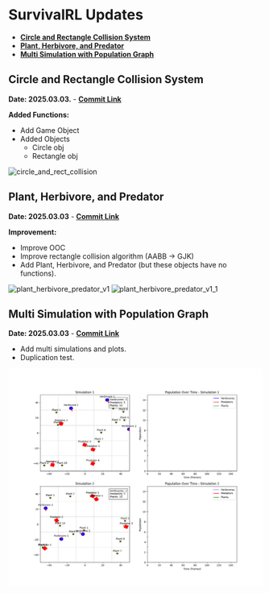 # SurvivalRL Updates

-   [**Circle and Rectangle Collision System**](#circle-and-rectangle-collision-system)
-   [**Plant, Herbivore, and Predator**](#plant-herbivore-and-predator)
-   [**Multi Simulation with Population Graph**](#multi-simulation-with-population-graph)

## Circle and Rectangle Collision System

**Date: 2025.03.03.** - [**Commit Link**](https://github.com/kar7mp5/SurvivalRL/commit/27968305b239fde20802f6942b82fc8bffc1c955)

**Added Functions:**

-   Add Game Object
-   Added Objects
    -   Circle obj
    -   Rectangle obj

![circle_and_rect_collision](./docs/circle_and_rect_collision.gif)

## Plant, Herbivore, and Predator

**Date: 2025.03.03** - [**Commit Link**](https://github.com/kar7mp5/SurvivalRL/commit/f1abcdb2f6f2a5673954d47ea583f328184bf76e)

**Improvement:**

-   Improve OOC
-   Improve rectangle collision algorithm (AABB -> GJK)
-   Add Plant, Herbivore, and Predator (but these objects have no functions).

![plant_herbivore_predator_v1](./docs/plant_herbivore_predator_v1.gif)
![plant_herbivore_predator_v1_1](./docs/plant_herbivore_predator_v1-1.gif)

## Multi Simulation with Population Graph

**Date: 2025.03.03** - [**Commit Link**](https://github.com/kar7mp5/SurvivalRL/commit/a57ec7a8435e497bd419ead2e381c5bc6b5a60f0)

-   Add multi simulations and plots.
-   Duplication test.

![multi_simulation_with_population_graphs](./docs/multi_simulation_with_population_graphs.gif)
